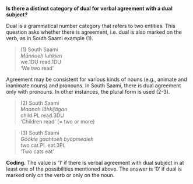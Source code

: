 **Is there a distinct category of dual for verbal agreement with a dual subject?**

Dual is a grammatical number category that refers to two entities. This question asks whether there is agreement, i.e. dual is also marked on the verb, as in South Saami example (1).

>(1) South Saami<br/>
>*Månnoeh luhkien*<br/>
>we.1DU read.1DU<br/>
>‘We two read'

Agreement may be consistent for various kinds of nouns (e.g., animate and inanimate nouns) and pronouns. In South Saami, there is dual agreement only with pronouns. In other instances, the plural form is used (2-3).<br/>

>(2) South Saami<br/>
>*Maanah låhkijägan*<br/>
>child.PL read.3DU<br/>
>‘Children read’ (= two or more)

>(3) South Saami<br/>
>*Göökte  gaahtoeh  byöpmedieh*<br/> 
>two      cat.PL    eat.3PL<br/>
>‘Two cats eat'

**Coding.** The value is ‘1’ if there is verbal agreement with dual subject in at least one of the possibilities mentioned above. The answer is ‘0’ if dual is marked only on the verb or only on the noun.</p>
